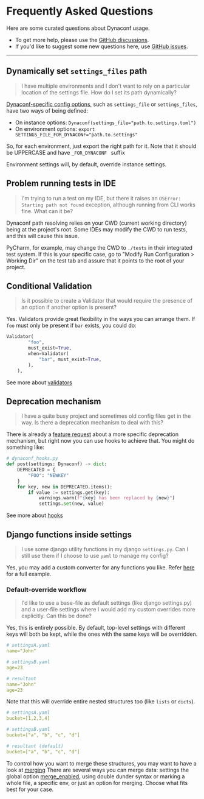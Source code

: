 # Frequently Asked Questions

Here are some curated questions about Dynaconf usage.

- To get more help, please use the [GitHub discussions](https://github.com/dynaconf/dynaconf/issues).
- If you'd like to suggest some new questions here, use [GitHub issues](https://github.com/dynaconf/dynaconf/discussions).

---

## Dynamically set `settings_files` path

> I have multiple environments and I don't want to rely on a particular location of the settings file. How do I set its path dynamically?

[Dynaconf-specific config options](https://www.dynaconf.com/configuration/), such as `settings_file` or `settings_files`, have two ways of being defined:

- On instance options: `Dynaconf(settings_file="path.to.settings.toml")`
- On environment options: `export SETTINGS_FILE_FOR_DYNACONF="path.to.settings"`

So, for each environment, just export the right path for it. Note that it should be UPPERCASE and have `_FOR_DYNACONF ` suffix

Environment settings will, by default, override instance settings.

## Problem running tests in IDE

> I'm trying to run a test on my IDE, but there it raises an `OSError: Starting path not found` exception, although running from CLI works fine. What can it be?

Dynaconf path resolving relies on your CWD (current working directory) being at the project's root.
Some IDEs may modify the CWD to run tests, and this will cause this issue.

PyCharm, for example, may change the CWD to `./tests` in their integrated test system. If this is your specific case, go to "Modify Run Configuration > Working Dir" on the test tab and assure that it points to the root of your project.

## Conditional Validation

> Is it possible to create a Validator that would require the presence of an option if another option is present?

Yes. Validators provide great flexibility in the ways you can arrange them. If `foo` must only be present if `bar` exists, you could do:

```python
Validator(
        "foo",
        must_exist=True,
        when=Validator(
            "bar", must_exist=True,
        ),
    ),
```

See more about [validators](https://www.dynaconf.com/validation/)

## Deprecation mechanism

> I have a quite busy project and sometimes old config files get in the way. Is there a deprecation mechanism to deal with this?

There is already a [feature request](https://github.com/dynaconf/dynaconf/discussions/881) about a more specific deprecation mechanism, but right now you can use hooks to achieve that. You might do something like:

```python
# dynaconf_hooks.py
def post(settings: Dynaconf) -> dict:
    DEPRECATED = {
        "FOO": "NEWKEY"
    }
    for key, new in DEPRECATED.items():
        if value := settings.get(key):
            warnings.warn(f"{key} has been replaced by {new}")
            settings.set(new, value)
```

See more about [hooks](https://www.dynaconf.com/advanced/#hooks)

## Django functions inside settings

> I use some django utility functions in my django `settings.py`. Can I still use them if I choose to use `yaml` to manage my config?

Yes, you may add a custom converter for any functions you like. Refer [here](/django/#use-django-function-inside-custom-settings) for a full example.
### Default-override workflow

> I'd like to use a base-file as default settings (like django settings.py) and a user-file settings where I would add my custom overrides more explicitly. Can this be done?

Yes, this is entirely possible. By default, top-level settings with different keys will both be kept, while the ones with the same keys will be overridden.

```yaml
# settingsA.yaml
name="John"

# settingsB.yaml
age=23

# resultant
name="John"
age=23
```

Note that this will override entire nested structures too (like `lists` or `dicts`).

```yaml
# settingsA.yaml
bucket=[1,2,3,4]

# settingsB.yaml
bucket=["a", "b", "c", "d"]

# resultant (default)
bucket=["a", "b", "c", "d"]
```

To control how you want to merge these structures, you may want to have a look at [merging](https://www.dynaconf.com/merging/)
There are several ways you can merge data: settings the global option [merge_enabled](), using double dunder syntax or marking a whole file, a specific env, or just an option for merging. Choose what fits best for your case.
